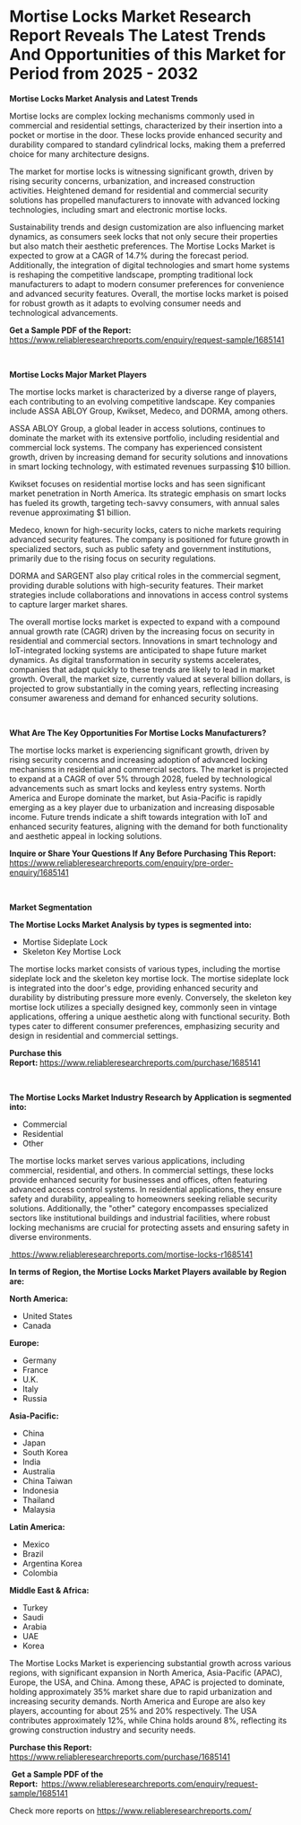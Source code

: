 <p><h1>Mortise Locks Market Research Report Reveals The Latest Trends And Opportunities of this Market for Period from 2025 - 2032</h1></p><p><strong>Mortise Locks Market Analysis and Latest Trends</strong></p>
<p><p>Mortise locks are complex locking mechanisms commonly used in commercial and residential settings, characterized by their insertion into a pocket or mortise in the door. These locks provide enhanced security and durability compared to standard cylindrical locks, making them a preferred choice for many architecture designs.</p><p>The market for mortise locks is witnessing significant growth, driven by rising security concerns, urbanization, and increased construction activities. Heightened demand for residential and commercial security solutions has propelled manufacturers to innovate with advanced locking technologies, including smart and electronic mortise locks. </p><p>Sustainability trends and design customization are also influencing market dynamics, as consumers seek locks that not only secure their properties but also match their aesthetic preferences. The Mortise Locks Market is expected to grow at a CAGR of 14.7% during the forecast period. Additionally, the integration of digital technologies and smart home systems is reshaping the competitive landscape, prompting traditional lock manufacturers to adapt to modern consumer preferences for convenience and advanced security features. Overall, the mortise locks market is poised for robust growth as it adapts to evolving consumer needs and technological advancements.</p></p>
<p><strong>Get a Sample PDF of the Report:&nbsp;</strong> <a href="https://www.reliableresearchreports.com/enquiry/request-sample/1685141?utm_campaign=3090&utm_medium=2&utm_source=Github&utm_content=ia&utm_term=26032025&utm_id=mortise-locks">https://www.reliableresearchreports.com/enquiry/request-sample/1685141</a></p>
<p>&nbsp;</p>
<p><strong>Mortise Locks Major Market Players</strong></p>
<p><p>The mortise locks market is characterized by a diverse range of players, each contributing to an evolving competitive landscape. Key companies include ASSA ABLOY Group, Kwikset, Medeco, and DORMA, among others. </p><p>ASSA ABLOY Group, a global leader in access solutions, continues to dominate the market with its extensive portfolio, including residential and commercial lock systems. The company has experienced consistent growth, driven by increasing demand for security solutions and innovations in smart locking technology, with estimated revenues surpassing $10 billion.</p><p>Kwikset focuses on residential mortise locks and has seen significant market penetration in North America. Its strategic emphasis on smart locks has fueled its growth, targeting tech-savvy consumers, with annual sales revenue approximating $1 billion.</p><p>Medeco, known for high-security locks, caters to niche markets requiring advanced security features. The company is positioned for future growth in specialized sectors, such as public safety and government institutions, primarily due to the rising focus on security regulations. </p><p>DORMA and SARGENT also play critical roles in the commercial segment, providing durable solutions with high-security features. Their market strategies include collaborations and innovations in access control systems to capture larger market shares.</p><p>The overall mortise locks market is expected to expand with a compound annual growth rate (CAGR) driven by the increasing focus on security in residential and commercial sectors. Innovations in smart technology and IoT-integrated locking systems are anticipated to shape future market dynamics. As digital transformation in security systems accelerates, companies that adapt quickly to these trends are likely to lead in market growth. Overall, the market size, currently valued at several billion dollars, is projected to grow substantially in the coming years, reflecting increasing consumer awareness and demand for enhanced security solutions.</p></p>
<p>&nbsp;</p>
<p><strong>What Are The Key Opportunities For Mortise Locks Manufacturers?</strong></p>
<p><p>The mortise locks market is experiencing significant growth, driven by rising security concerns and increasing adoption of advanced locking mechanisms in residential and commercial sectors. The market is projected to expand at a CAGR of over 5% through 2028, fueled by technological advancements such as smart locks and keyless entry systems. North America and Europe dominate the market, but Asia-Pacific is rapidly emerging as a key player due to urbanization and increasing disposable income. Future trends indicate a shift towards integration with IoT and enhanced security features, aligning with the demand for both functionality and aesthetic appeal in locking solutions.</p></p>
<p><strong>Inquire or Share Your Questions If Any Before Purchasing This Report:</strong> <a href="https://www.reliableresearchreports.com/enquiry/pre-order-enquiry/1685141?utm_campaign=3090&utm_medium=2&utm_source=Github&utm_content=ia&utm_term=26032025&utm_id=mortise-locks">https://www.reliableresearchreports.com/enquiry/pre-order-enquiry/1685141</a></p>
<p>&nbsp;</p>
<p><strong>Market Segmentation</strong></p>
<p><strong>The Mortise Locks Market Analysis by types is segmented into:</strong></p>
<p><ul><li>Mortise Sideplate Lock</li><li>Skeleton Key Mortise Lock</li></ul></p>
<p><p>The mortise locks market consists of various types, including the mortise sideplate lock and the skeleton key mortise lock. The mortise sideplate lock is integrated into the door's edge, providing enhanced security and durability by distributing pressure more evenly. Conversely, the skeleton key mortise lock utilizes a specially designed key, commonly seen in vintage applications, offering a unique aesthetic along with functional security. Both types cater to different consumer preferences, emphasizing security and design in residential and commercial settings.</p></p>
<p><strong>Purchase this Report:&nbsp;</strong><a href="https://www.reliableresearchreports.com/purchase/1685141?utm_campaign=3090&utm_medium=2&utm_source=Github&utm_content=ia&utm_term=26032025&utm_id=mortise-locks">https://www.reliableresearchreports.com/purchase/1685141</a></p>
<p>&nbsp;</p>
<p><strong>The Mortise Locks Market Industry Research by Application is segmented into:</strong></p>
<p><ul><li>Commercial</li><li>Residential</li><li>Other</li></ul></p>
<p><p>The mortise locks market serves various applications, including commercial, residential, and others. In commercial settings, these locks provide enhanced security for businesses and offices, often featuring advanced access control systems. In residential applications, they ensure safety and durability, appealing to homeowners seeking reliable security solutions. Additionally, the "other" category encompasses specialized sectors like institutional buildings and industrial facilities, where robust locking mechanisms are crucial for protecting assets and ensuring safety in diverse environments.</p></p>
<p><a href="https://www.reliableresearchreports.com/mortise-locks-r1685141?utm_campaign=3090&utm_medium=2&utm_source=Github&utm_content=ia&utm_term=26032025&utm_id=mortise-locks">&nbsp;https://www.reliableresearchreports.com/mortise-locks-r1685141</a></p>
<p><strong>In terms of Region, the Mortise Locks Market Players available by Region are:</strong></p>
<p>
    <p> <strong> North America: </strong>
        <ul>
            <li>United States</li>
            <li>Canada</li>
        </ul>
        </p> 
    <p> <strong> Europe: </strong>
        <ul>
            <li>Germany</li>
            <li>France</li>
            <li>U.K.</li>
            <li>Italy</li>
            <li>Russia</li>
        </ul>
        </p> 
    <p> <strong> Asia-Pacific: </strong>
        <ul>
            <li>China</li>
            <li>Japan</li>
            <li>South Korea</li>
            <li>India</li>
            <li>Australia</li>
            <li>China Taiwan</li>
            <li>Indonesia</li>
            <li>Thailand</li>
            <li>Malaysia</li>
        </ul>
        </p> 
    <p> <strong> Latin America: </strong>
        <ul>
            <li>Mexico</li>
            <li>Brazil</li>
            <li>Argentina Korea</li>
            <li>Colombia</li>
        </ul>
        </p> 
    <p> <strong> Middle East & Africa: </strong>
        <ul>
            <li>Turkey</li>
            <li>Saudi</li>
            <li>Arabia</li>
            <li>UAE</li>
            <li>Korea</li>
        </ul>
    </p>
    </p>
<p><p>The Mortise Locks Market is experiencing substantial growth across various regions, with significant expansion in North America, Asia-Pacific (APAC), Europe, the USA, and China. Among these, APAC is projected to dominate, holding approximately 35% market share due to rapid urbanization and increasing security demands. North America and Europe are also key players, accounting for about 25% and 20% respectively. The USA contributes approximately 12%, while China holds around 8%, reflecting its growing construction industry and security needs.</p></p>
<p><strong>Purchase this Report: </strong><a href="https://www.reliableresearchreports.com/purchase/1685141?utm_campaign=3090&utm_medium=2&utm_source=Github&utm_content=ia&utm_term=26032025&utm_id=mortise-locks">https://www.reliableresearchreports.com/purchase/1685141</a></p>
<p>&nbsp;<strong>Get a Sample PDF of the Report:&nbsp;&nbsp;</strong><a href="https://www.reliableresearchreports.com/enquiry/request-sample/1685141?utm_campaign=3090&utm_medium=2&utm_source=Github&utm_content=ia&utm_term=26032025&utm_id=mortise-locks">https://www.reliableresearchreports.com/enquiry/request-sample/1685141</a></p>
<p><strong></strong></p>
<p>Check more reports on <a href="https://www.reliableresearchreports.com/?utm_campaign=3090&utm_medium=2&utm_source=Github&utm_content=ia&utm_term=26032025&utm_id=mortise-locks">https://www.reliableresearchreports.com/</a></p>